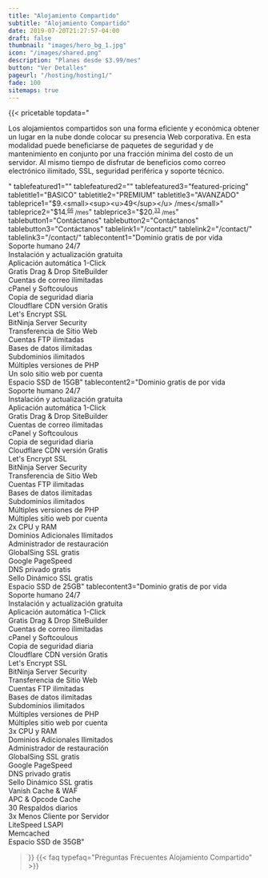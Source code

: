 ```yaml
---
title: "Alojamiento Compartido"
subtitle: "Alojamiento Compartido"
date: 2019-07-20T21:27:57-04:00
draft: false
thumbnail: "images/hero_bg_1.jpg"
icon: "/images/shared.png"
description: "Planes desde $3.99/mes"
button: "Ver Detalles"
pageurl: "/hosting/hosting1/"
fade: 100
sitemaps: true
---
```


{{< pricetable 
topdata="<p>Los alojamientos compartidos son una forma eficiente y económica obtener un lugar en la nube donde colocar su presencia Web corporativa. En esta modalidad puede beneficiarse de paquetes de seguridad y de mantenimiento en conjunto por una fracción mínima del costo de un servidor. Al mismo tiempo de disfrutar de beneficios como correo electrónico ilimitado, SSL, seguridad periférica y soporte técnico.</p>"
tablefeatured1="" tablefeatured2="" tablefeatured3="featured-pricing" 
tabletitle1="BASICO" tabletitle2="PREMIUM" tabletitle3="AVANZADO" 
tableprice1="$9.<small><sup><u>49</sup></u> /mes</small>" tableprice2="$14.<small><sup><u>66</sup></u> /mes</small>" tableprice3="$20.<small><sup><u>33</sup></u> /mes</small>"
tablebutton1="Contáctanos" tablebutton2="Contáctanos" tablebutton3="Contáctanos" 
tablelink1="/contact/" tablelink2="/contact/" tablelink3="/contact/" 
tablecontent1="Dominio gratis de por vida<br>Soporte humano 24/7<br>Instalación y actualización gratuita<br>Aplicación automática 1-Click<br>Gratis Drag & Drop SiteBuilder<br>Cuentas de correo ilimitadas<br>cPanel y Softcoulous<br>Copia de seguridad diaria<br>Cloudflare CDN versión Gratis<br>Let's Encrypt SSL<br>BitNinja Server Security<br>Transferencia de Sitio Web<br>Cuentas FTP ilimitadas<br>Bases de datos ilimitadas<br>Subdominios ilimitados<br>Múltiples versiones de PHP<br>Un solo sitio web por cuenta<br>Espacio SSD de 15GB"
tablecontent2="Dominio gratis de por vida<br>Soporte humano 24/7<br>Instalación y actualización gratuita<br>Aplicación automática 1-Click<br>Gratis Drag & Drop SiteBuilder<br>Cuentas de correo ilimitadas<br>cPanel y Softcoulous<br>Copia de seguridad diaria<br>Cloudflare CDN versión Gratis<br>Let's Encrypt SSL<br>BitNinja Server Security<br>Transferencia de Sitio Web<br>Cuentas FTP ilimitadas<br>Bases de datos ilimitadas<br>Subdominios ilimitados<br>Múltiples versiones de PHP<br>Múltiples sitio web por cuenta<br>2x CPU y RAM<br>Dominios Adicionales Ilimitados<br>Administrador de restauración<br>GlobalSing SSL gratis<br>Google PageSpeed<br>DNS privado gratis<br>Sello Dinámico SSL gratis<br>Espacio SSD de 25GB" 
tablecontent3="Dominio gratis de por vida<br>Soporte humano 24/7<br>Instalación y actualización gratuita<br>Aplicación automática 1-Click<br>Gratis Drag & Drop SiteBuilder<br>Cuentas de correo ilimitadas<br>cPanel y Softcoulous<br>Copia de seguridad diaria<br>Cloudflare CDN versión Gratis<br>Let's Encrypt SSL<br>BitNinja Server Security<br>Transferencia de Sitio Web<br>Cuentas FTP ilimitadas<br>Bases de datos ilimitadas<br>Subdominios ilimitados<br>Múltiples versiones de PHP<br>Múltiples sitio web por cuenta<br>3x CPU y RAM<br>Dominios Adicionales Ilimitados<br>Administrador de restauración<br>GlobalSing SSL gratis<br>Google PageSpeed<br>DNS privado gratis<br>Sello Dinámico SSL gratis<br>Vanish Cache & WAF<br>APC & Opcode Cache<br>30 Respaldos diarios<br>3x Menos Cliente por Servidor<br>LiteSpeed LSAPI<br>Memcached<br>Espacio SSD de 35GB" 


 >}}
 {{< faq typefaq="Preguntas Frecuentes Alojamiento Compartido" >}}